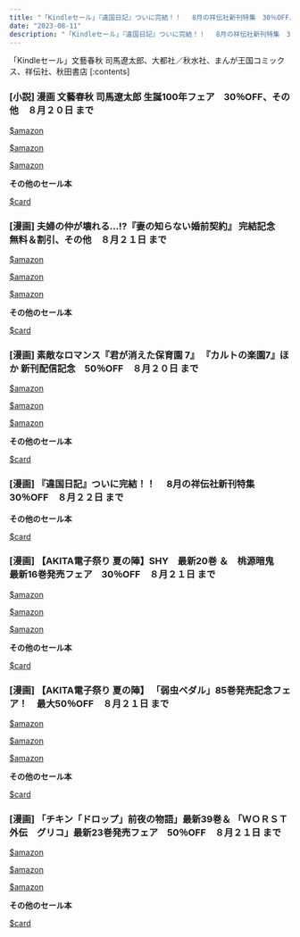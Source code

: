 ```yaml
---
title: "「Kindleセール」『違国日記』ついに完結！！　 8月の祥伝社新刊特集　30％OFF、文藝春秋 司馬遼太郎 生誕100年フェア　30％OFF、【AKITA電子祭り 夏の陣】SHY　最新20巻 ＆　桃源暗鬼　最新16巻発売フェア　30％OFF"
date: "2023-08-11"
description: "「Kindleセール」『違国日記』ついに完結！！　 8月の祥伝社新刊特集　30％OFF、文藝春秋 司馬遼太郎 生誕100年フェア　30％OFF、【AKITA電子祭り 夏の陣】SHY　最新20巻 ＆　桃源暗鬼　最新16巻発売フェア　30％OFF"
---
```

「Kindleセール」文藝春秋 司馬遼太郎、大都社／秋水社、まんが王国コミックス、祥伝社、秋田書店
[:contents]


### [小説] 漫画 文藝春秋 司馬遼太郎 生誕100年フェア　30％OFF、その他　８月２０日 まで

[$amazon](https://www.amazon.co.jp/dp/:B0BTPBSLFH)



[$amazon](https://www.amazon.co.jp/dp/:B00L1WDWLU)



[$amazon](https://www.amazon.co.jp/dp/:B06XHG4Q83)


**その他のセール本**

[$card](https://kyukyunyorituryo.github.io/kindle_sale/html/20230820s34386.html)


### [漫画] 夫婦の仲が壊れる…!?『妻の知らない婚前契約』 完結記念　無料＆割引、その他　８月２１日 まで

[$amazon](https://www.amazon.co.jp/dp/:B0BDFD9Y15)



[$amazon](https://www.amazon.co.jp/dp/:B07QYV4XBV)



[$amazon](https://www.amazon.co.jp/dp/:B07FKFMJYY)


**その他のセール本**

[$card](https://kyukyunyorituryo.github.io/kindle_sale/html/20230821s34412.html)


### [漫画] 素敵なロマンス『君が消えた保育園 7』 『カルトの楽園7』ほか 新刊配信記念　50％OFF　８月２０日 まで

[$amazon](https://www.amazon.co.jp/dp/:B0B1T8386S)



[$amazon](https://www.amazon.co.jp/dp/:B09NBDBCZ9)



[$amazon](https://www.amazon.co.jp/dp/:B0995828H6)


**その他のセール本**

[$card](https://kyukyunyorituryo.github.io/kindle_sale/html/20230820s34419.html)


### [漫画] 『違国日記』ついに完結！！　 8月の祥伝社新刊特集　30％OFF　８月２２日 まで
**その他のセール本**

[$card](https://kyukyunyorituryo.github.io/kindle_sale/html/20230822s34442.html)


### [漫画] 【AKITA電子祭り 夏の陣】SHY　最新20巻 ＆　桃源暗鬼　最新16巻発売フェア　30％OFF　８月２１日 まで
[$amazon](https://www.amazon.co.jp/dp/:B0BS98ZRBZ)


[$amazon](https://www.amazon.co.jp/dp/:B0B824P9M1)


[$amazon](https://www.amazon.co.jp/dp/:B09P88RTN6)


**その他のセール本**

[$card](https://kyukyunyorituryo.github.io/kindle_sale/html/20230821s34438.html)


### [漫画] 【AKITA電子祭り 夏の陣】 「弱虫ペダル」85巻発売記念フェア！　最大50％OFF　８月２１日 まで
[$amazon](https://www.amazon.co.jp/dp/:B0BTM39WPQ)


[$amazon](https://www.amazon.co.jp/dp/:B01LLJ0Q5W)


[$amazon](https://www.amazon.co.jp/dp/:B00AQY7G16)


**その他のセール本**

[$card](https://kyukyunyorituryo.github.io/kindle_sale/html/20230821s34459.html)


### [漫画] 「チキン「ドロップ」前夜の物語」最新39巻＆ 「ＷＯＲＳＴ外伝　グリコ」最新23巻発売フェア　50％OFF　８月２１日 まで
[$amazon](https://www.amazon.co.jp/dp/:B0BFHX4NMY)


[$amazon](https://www.amazon.co.jp/dp/:B09ZB93SJ3)


[$amazon](https://www.amazon.co.jp/dp/:B09RQP28QV)


**その他のセール本**

[$card](https://kyukyunyorituryo.github.io/kindle_sale/html/20230821s34463.html)

